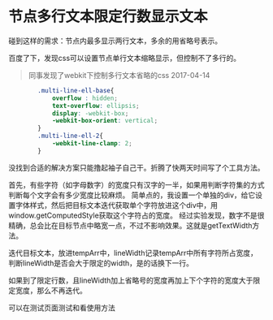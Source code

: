 # 节点多行文本限定行数显示文本

碰到这样的需求：节点内最多显示两行文本，多余的用省略号表示。

百度了下，发现css可以设置节点单行文本缩略显示，但控制不了多行的。

> 同事发现了webkit下控制多行文本省略的css 2017-04-14
```css
        .multi-line-ell-base{
            overflow : hidden;
            text-overflow: ellipsis;
            display: -webkit-box;
            -webkit-box-orient: vertical;
        }
        .multi-line-ell-2{
            -webkit-line-clamp: 2;
        }
```

没找到合适的解决方案只能撸起袖子自己干。折腾了快两天时间写了个工具方法。

首先，有些字符（如字母数字）的宽度只有汉字的一半，如果用判断字符集的方式判断每个文字会有多少宽度比较麻烦。
简单点的，我设置一个单独的div，给它设置字体样式，然后把目标文本迭代获取单个字符放进这个div中，用window.getComputedStyle获取这个字符占的宽度。
经过实验发现，数字不是很精确，总会比在目标节点中略宽一点，不过不影响效果。这就是getTextWidth方法。

迭代目标文本，放进tempArr中，lineWidth记录tempArr中所有字符所占宽度，判断lineWidth是否会大于限定的width，是的话换下一行。

如果到了限定行数，且lineWidth加上省略号的宽度再加上下个字符的宽度大于限定宽度，那么不再迭代。

可以在测试页面测试和看使用方法




